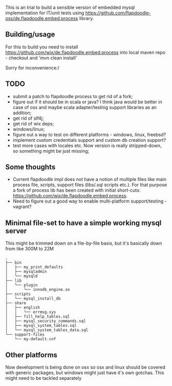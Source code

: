 This is an trial to build a sensible version of embedded mysql implementation for IT/unit tests using https://github.com/flapdoodle-oss/de.flapdoodle.embed.process library.

## Building/usage

For this to build you need to install https://github.com/wix/de.flapdoodle.embed.process into local maven repo - checkout and 'mvn clean install'

Sorry for inconvenience:/

## TODO
 - submit a patch to flapdoodle process to get rid of a fork;
 - figure out if it should be in scala or java? I think java would be better in case of oss and maybe scala adapter/testing support libraries as an addition;
 - get rid of slf4j;
 - get rid of wix deps;
 - windows/linux;
 - figure out a way to test on different platforms - windows, linux, freebsd?
 - implement custom credentials support and custom db creation support?
 - test more cases with locales etc. Now version is really stripped-down, so something might be just missing;

## Some thoughts

 - Current flapdoodle impl does not have a notion of multiple files like main process file, scripts, support files (libs/.sql scripts etc.). For that purpose a fork of process lib has been created with initial short-cuts: https://github.com/wix/de.flapdoodle.embed.process.
 - Need to figure out a good way to enable multi-platform support/testing - vagrant?

## Minimal file-set to have a simple working mysql server

This might be trimmed down on a file-by-file basis, but it's basically down from like 300M to 22M

```
.
├── bin
│   ├── my_print_defaults
│   ├── mysqladmin
│   └── mysqld
├── lib
│   └── plugin
│       └── innodb_engine.so
├── scripts
│   └── mysql_install_db
├── share
│   ├── english
│   │   └── errmsg.sys
│   ├── fill_help_tables.sql
│   ├── mysql_security_commands.sql
│   ├── mysql_system_tables.sql
│   └── mysql_system_tables_data.sql
└── support-files
    └── my-default.cnf
```

## Other platforms

Now development is being done on osx so osx and linux should be covered with generic packages, but windows might just have it's own gotchas. This might need to be tackled separately
